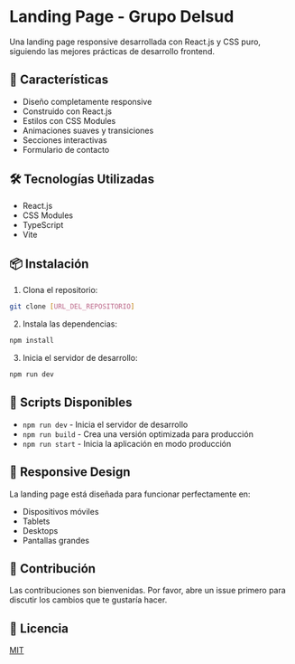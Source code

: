 # Landing Page - Grupo Delsud

Una landing page responsive desarrollada con React.js y CSS puro, siguiendo las mejores prácticas de desarrollo frontend.

## 🚀 Características

- Diseño completamente responsive
- Construido con React.js
- Estilos con CSS Modules
- Animaciones suaves y transiciones
- Secciones interactivas
- Formulario de contacto

## 🛠️ Tecnologías Utilizadas

- React.js
- CSS Modules
- TypeScript
- Vite

## 📦 Instalación

1. Clona el repositorio:
```bash
git clone [URL_DEL_REPOSITORIO]
```

2. Instala las dependencias:
```bash
npm install
```

3. Inicia el servidor de desarrollo:
```bash
npm run dev
```

## 🔧 Scripts Disponibles

- `npm run dev` - Inicia el servidor de desarrollo
- `npm run build` - Crea una versión optimizada para producción
- `npm run start` - Inicia la aplicación en modo producción

## 📱 Responsive Design

La landing page está diseñada para funcionar perfectamente en:
- Dispositivos móviles
- Tablets
- Desktops
- Pantallas grandes

## 🤝 Contribución

Las contribuciones son bienvenidas. Por favor, abre un issue primero para discutir los cambios que te gustaría hacer.

## 📝 Licencia

[MIT](https://choosealicense.com/licenses/mit/)
